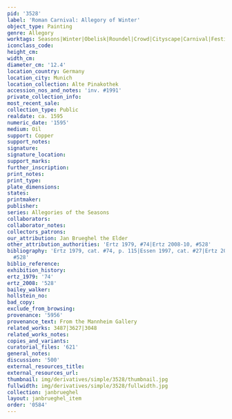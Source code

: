 ```yaml
---
pid: '3528'
label: 'Roman Carnival: Allegory of Winter'
object_type: Painting
genre: Allegory
worktags: Seasons|Winter|Obelisk|Roundel|Crowd|Cityscape|Carnival|Festival
iconclass_code:
height_cm:
width_cm:
diameter_cm: '12.4'
location_country: Germany
location_city: Munich
location_collection: Alte Pinakothek
accession_nos_and_notes: 'inv. #1991'
private_collection_info:
most_recent_sale:
collection_type: Public
realdate: ca. 1595
numeric_date: '1595'
medium: Oil
support: Copper
support_notes:
signature:
signature_location:
support_marks:
further_inscription:
print_notes:
print_type:
plate_dimensions:
states:
printmaker:
publisher:
series: Allegories of the Seasons
collaborators:
collaborator_notes:
collectors_patrons:
our_attribution: Jan Brueghel the Elder
other_attribution_authorities: 'Ertz 1979, #74|Ertz 2008-10, #528'
bibliography: 'Ertz 1979, cat. #74, p. 115|Essen 1997, cat. #27|Ertz 2008-10, cat.
  #528'
biblio_reference:
exhibition_history:
ertz_1979: '74'
ertz_2008: '528'
bailey_walker:
hollstein_no:
bad_copy:
exclude_from_browsing:
provenance: '5956'
provenance_text: From the Mannheim Gallery
related_works: 3487|3627|3048
related_works_notes:
copies_and_variants:
curatorial_files: '621'
general_notes:
discussion: '500'
external_resources_title:
external_resources_url:
thumbnail: img/derivatives/simple/3528/thumbnail.jpg
fullwidth: img/derivatives/simple/3528/fullwidth.jpg
collection: janbrueghel
layout: janbrueghel_item
order: '0584'
---
```

